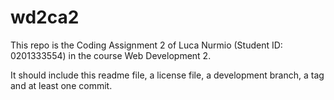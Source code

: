 # wd2ca2

This repo is the Coding Assignment 2 of Luca Nurmio (Student ID: 0201333554) in the course Web Development 2.

It should include this readme file, a license file, a development branch, a tag and at least one commit.
